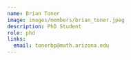 ```yaml
---
name: Brian Toner
image: images/members/brian_toner.jpeg
description: PhD Student
role: phd
links:
  email: tonerbp@math.arizona.edu
---
```

